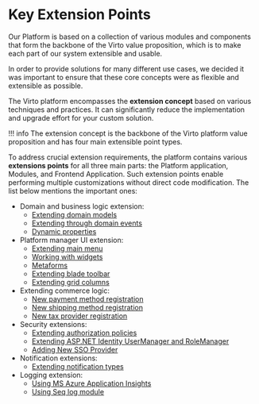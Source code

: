 # Key Extension Points

Our Platform is based on a collection of various modules and components that form the backbone of the Virto value proposition, which is to make each part of our system extensible and usable.

In order to provide solutions for many different use cases, we decided it was important to ensure that these core concepts were as flexible and extensible as possible.

The Virto platform encompasses the **extension concept** based on various techniques and practices. It can significantly reduce the implementation and upgrade effort for your custom solution.

!!! info
	The extension concept is the backbone of the Virto platform value proposition and has four main extensible point types.

To address crucial extension requirements, the platform contains various **extensions points** for all three main parts: the Platform application, Modules, and Frontend Application. Such extension points enable performing multiple customizations without direct code modification. The list below mentions the important ones:

* Domain and business logic extension:
    * [Extending domain models](../Tutorials-and-How-tos/Tutorials/extending-domain-models.md)
    * [Extending through domain events](../Fundamentals/Event-Driven-Development/using-domain-events.md)
    * [Dynamic properties](../Fundamentals/Dynamic-Properties/overview.md)
* Platform manager UI extension:
    * [Extending main menu](../Platform-Manager/Extensibility-Points/extending-main-menu.md)
    * [Working with widgets](../Platform-Manager/Extensibility-Points/widgets.md)
    * [Metaforms](../Platform-Manager/Extensibility-Points/metaform.md)
    * [Extending blade toolbar](../Platform-Manager/Extensibility-Points/blade-toolbar.md)
    * [Extending grid columns](../Platform-Manager/Extensibility-Points/extending-grid-columns.md)
* Extending commerce logic:
    * [New payment method registration](../Fundamentals/Payments/new-payment-method-registration.md)
    * [New shipping method registration](../Fundamentals/Shipments/new-shipping-method-registration.md)
    * [New tax provider registration](../Fundamentals/Taxes/new-tax-provider-registration.md)
* Security extensions:
    * [Extending authorization policies](../Fundamentals/Security/extensions/extending-authorization-policies.md)
    * [Extending ASP.NET Identity UserManager and RoleManager](../Fundamentals/Security/extensions/extending-usermanager-and-rolemanager.md)
    * [Adding New SSO Provider](../Fundamentals/Security/extensions/adding-new-sso-provider.md)
* Notification extensions:
    * [Extending notification types](../Fundamentals/Notifications/extending-notification-types.md)
* Logging extension:
    * [Using MS Azure Application Insights](../Fundamentals/Logging/application-insights.md)
    * [Using Seq log module](../Fundamentals/Logging/seq-module.md)


 